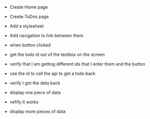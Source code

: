 - Create Home page

- Create ToDos page

- Add a stylesheet

- Add navigation to link between them


- when button clicked
- get the todo id out of the textbox on the screen
- verify that I am getting different ids that I enter them and the button
- use the id to call the api to get a todo back
- verify I got the data back
- display one piece of data
- vefify it works
- display more pieces of data